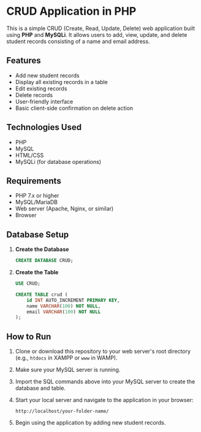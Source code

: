 # CRUD Application in PHP

This is a simple CRUD (Create, Read, Update, Delete) web application built using **PHP** and **MySQLi**. It allows users to add, view, update, and delete student records consisting of a name and email address.

## Features

- Add new student records
- Display all existing records in a table
- Edit existing records
- Delete records
- User-friendly interface
- Basic client-side confirmation on delete action

## Technologies Used

- PHP
- MySQL
- HTML/CSS
- MySQLi (for database operations)

## Requirements

- PHP 7.x or higher
- MySQL/MariaDB
- Web server (Apache, Nginx, or similar)
- Browser

## Database Setup

1. **Create the Database**

    ```sql
    CREATE DATABASE CRUD;
    ```

2. **Create the Table**

    ```sql
    USE CRUD;

    CREATE TABLE crud (
        id INT AUTO_INCREMENT PRIMARY KEY,
        name VARCHAR(100) NOT NULL,
        email VARCHAR(100) NOT NULL
    );
    ```

## How to Run

1. Clone or download this repository to your web server's root directory (e.g., `htdocs` in XAMPP or `www` in WAMP).

2. Make sure your MySQL server is running.

3. Import the SQL commands above into your MySQL server to create the database and table.

4. Start your local server and navigate to the application in your browser:

    ```
    http://localhost/your-folder-name/
    ```

5. Begin using the application by adding new student records.
